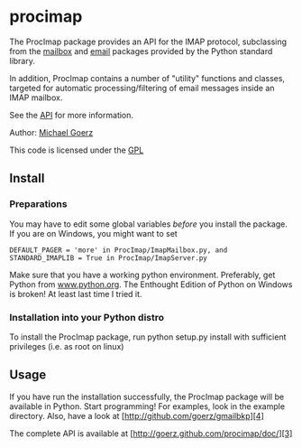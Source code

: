 # procimap

The ProcImap package provides an API for the IMAP protocol, subclassing from
the [mailbox][1] and [email][2] packages provided by the Python standard
library.

In addition, ProcImap contains a number of "utility" functions and classes,
targeted for automatic processing/filtering of email messages inside an IMAP
mailbox.

See the [API][4] for more information.

Author: [Michael Goerz](http://michaelgoerz.net)

This code is licensed under the [GPL](http://www.gnu.org/licenses/gpl.html)

## Install ##

### Preparations ###

You may have to edit some global variables *before* you install the package.
If you are on Windows, you might want to set

    DEFAULT_PAGER = 'more' in ProcImap/ImapMailbox.py, and
    STANDARD_IMAPLIB = True in ProcImap/ImapServer.py

Make sure that you have a working python environment. Preferably, get
Python from www.python.org. The Enthought Edition of Python on Windows
is broken! At least last time I tried it.

### Installation into your Python distro ###

To install the ProcImap package, run
    python setup.py install
with sufficient privileges (i.e. as root on linux)


## Usage ##

If you have run the installation successfully, the ProcImap package will
be available in Python. Start programming! For examples, look in the
example directory. Also, have a look at [http://github.com/goerz/gmailbkp][4]

The complete API is available at [http://goerz.github.com/procimap/doc/][3]

[1]: http://docs.python.org/library/mailbox.html
[2]: http://docs.python.org/library/email
[3]: http://goerz.github.com/procimap/doc/
[4]: http://github.com/goerz/gmailbkp
